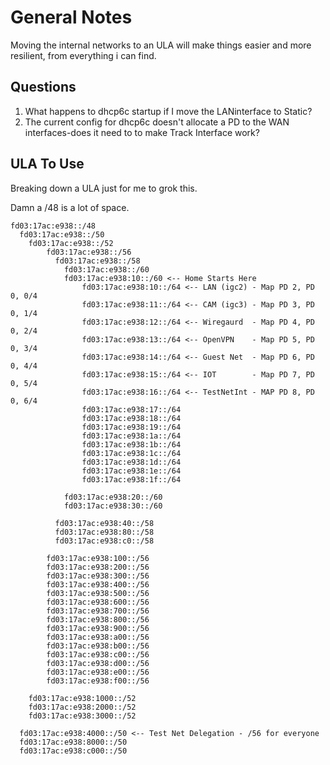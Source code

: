 # General Notes
Moving the internal networks to an ULA will make things easier and more resilient, from everything i can find.

## Questions
1) What happens to dhcp6c startup if I move the LANinterface to Static?
2) The current config for dhcp6c doesn't allocate a PD to the WAN interfaces-does it need to to make Track Interface work?

## ULA To Use
Breaking down a ULA just for me to grok this.

Damn a /48 is a lot of space.

```
fd03:17ac:e938::/48
  fd03:17ac:e938::/50
    fd03:17ac:e938::/52
        fd03:17ac:e938::/56
          fd03:17ac:e938::/58
            fd03:17ac:e938::/60 
            fd03:17ac:e938:10::/60 <-- Home Starts Here
                fd03:17ac:e938:10::/64 <-- LAN (igc2) - Map PD 2, PD 0, 0/4
                fd03:17ac:e938:11::/64 <-- CAM (igc3) - Map PD 3, PD 0, 1/4
                fd03:17ac:e938:12::/64 <-- Wiregaurd  - Map PD 4, PD 0, 2/4
                fd03:17ac:e938:13::/64 <-- OpenVPN    - Map PD 5, PD 0, 3/4
                fd03:17ac:e938:14::/64 <-- Guest Net  - Map PD 6, PD 0, 4/4
                fd03:17ac:e938:15::/64 <-- IOT        - Map PD 7, PD 0, 5/4
                fd03:17ac:e938:16::/64 <-- TestNetInt - MAP PD 8, PD 0, 6/4
                fd03:17ac:e938:17::/64 
                fd03:17ac:e938:18::/64
                fd03:17ac:e938:19::/64
                fd03:17ac:e938:1a::/64
                fd03:17ac:e938:1b::/64
                fd03:17ac:e938:1c::/64
                fd03:17ac:e938:1d::/64
                fd03:17ac:e938:1e::/64
                fd03:17ac:e938:1f::/64

            fd03:17ac:e938:20::/60
            fd03:17ac:e938:30::/60

          fd03:17ac:e938:40::/58 
          fd03:17ac:e938:80::/58 
          fd03:17ac:e938:c0::/58

        fd03:17ac:e938:100::/56
        fd03:17ac:e938:200::/56
        fd03:17ac:e938:300::/56
        fd03:17ac:e938:400::/56
        fd03:17ac:e938:500::/56
        fd03:17ac:e938:600::/56
        fd03:17ac:e938:700::/56
        fd03:17ac:e938:800::/56
        fd03:17ac:e938:900::/56
        fd03:17ac:e938:a00::/56
        fd03:17ac:e938:b00::/56
        fd03:17ac:e938:c00::/56
        fd03:17ac:e938:d00::/56
        fd03:17ac:e938:e00::/56
        fd03:17ac:e938:f00::/56

    fd03:17ac:e938:1000::/52
    fd03:17ac:e938:2000::/52
    fd03:17ac:e938:3000::/52

  fd03:17ac:e938:4000::/50 <-- Test Net Delegation - /56 for everyone
  fd03:17ac:e938:8000::/50
  fd03:17ac:e938:c000::/50
